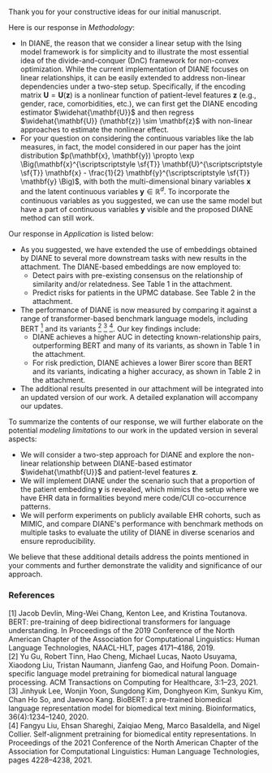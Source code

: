 Thank you for your constructive ideas for our initial manuscript. 

Here is our response in *Methodology*:

- In DIANE, the reason that we consider a linear setup  with the Ising model framework is for simplicity and to illustrate the most essential idea of the divide-and-conquer (DnC) framework for non-convex optimization. While the current implementation of DIANE focuses on linear relationships, it can be easily  extended to address non-linear dependencies under a two-step setup. Specifically, if the  encoding matrix $\mathbf{U} = \mathbf{U}(\mathbf{z})$ is a nonlinear function of patient-level features $\mathbf{z}$ (e.g., gender, race, comorbidities, etc.), we can first get the DIANE encoding estimator $\widehat{\mathbf{U}}$ and then regress $\widehat{\mathbf{U}} (\mathbf{z}) \sim \mathbf{z}$ with non-linear approaches to estimate the nonlinear effect.
- For your question on considering the continuous variables like the lab measures, in fact, the model considered in our paper has the joint distribution $p(\mathbf{x}, \mathbf{y}) \propto \exp \Big(\mathbf{x}^{\scriptscriptstyle \sf{T}} \mathbf{U}^{\scriptscriptstyle \sf{T}} \mathbf{x} - \frac{1}{2} \mathbf{y}^{\scriptscriptstyle \sf{T}} \mathbf{y} \Big)$, with both the multi-dimensional binary variables  $\mathbf{x}$ and the latent continuous variables $\mathbf{y} \in \mathbb{R} ^ d$. To incorporate the continuous variables as you suggested, we can use the same model but have a part of continuous variables $\mathbf{y}$ visible and the proposed DIANE method can still work.

Our response in *Application* is listed below:

- As you suggested, we have extended the use of embeddings obtained by DIANE to several more downstream tasks with new results in the attachment. The DIANE-based embeddings are now employed to:
  - Detect pairs with pre-existing consensus on the relationship of similarity and/or relatedness. See Table 1 in the attachment.
  - Predict risks for patients in the UPMC database. See Table 2 in the attachment.
- The performance of DIANE is now measured by comparing it against a range of transformer-based benchmark language models, including BERT [<sup>1</sup>](#refer-anchor-1) and its
  variants [<sup>2</sup>](#refer-anchor-2) [<sup>3</sup>](#refer-anchor-3) [<sup>4</sup>](#refer-anchor-4). Our key findings include:
  - DIANE achieves a higher AUC in detecting known-relationship pairs, outperforming BERT and many of its variants, as shown in Table 1 in the attachment.
  - For risk prediction, DIANE achieves a lower Birer score than BERT and its variants, indicating a higher accuracy, as shown in Table 2 in the attachment.
- The additional results presented in our attachment will be integrated into an updated version of our work. A detailed explanation will accompany our updates.

To summarize the contents of our response, we will further elaborate on the potential *modeling limitations* to our work in the updated version in several aspects:

- We will consider a two-step approach for DIANE and explore the non-linear relationship between DIANE-based estimator $\widehat{\mathbf{U}}$ and patient-level features $\mathbf{z}$.
- We will implement DIANE under the scenario such that a proportion of the patient embedding $\mathbf{y}$ is revealed, which mimics the setup where we have EHR data in formalities beyond mere code/CUI co-occurrence patterns.
- We will perform experiments on publicly available EHR cohorts, such as MIMIC, and compare DIANE's performance with benchmark methods on multiple tasks to evaluate the utility of DIANE in diverse scenarios and ensure reproducibility.

We believe that these additional details address the points mentioned in your comments and further 
demonstrate the validity and significance of our approach.

### References

<div id="refer-anchor-1"></div>
[1] Jacob Devlin, Ming-Wei Chang, Kenton Lee, and Kristina Toutanova. BERT: pre-training of deep
bidirectional transformers for language understanding. In Proceedings of the 2019 Conference of the North
American Chapter of the Association for Computational Linguistics: Human Language Technologies,
NAACL-HLT, pages 4171–4186, 2019.

<div id="refer-anchor-2"></div>
[2] Yu Gu, Robert Tinn, Hao Cheng, Michael Lucas, Naoto Usuyama, Xiaodong Liu, Tristan Naumann,
Jianfeng Gao, and Hoifung Poon. Domain-specific language model pretraining for biomedical natural
language processing. ACM Transactions on Computing for Healthcare, 3:1–23, 2021.

<div id="refer-anchor-3"></div>
[3] Jinhyuk Lee, Wonjin Yoon, Sungdong Kim, Donghyeon Kim, Sunkyu Kim, Chan Ho So, and Jaewoo
Kang. BioBERT: a pre-trained biomedical language representation model for biomedical text mining.
Bioinformatics, 36(4):1234–1240, 2020.

<div id="refer-anchor-4"></div>
[4] Fangyu Liu, Ehsan Shareghi, Zaiqiao Meng, Marco Basaldella, and Nigel Collier. Self-alignment
pretraining for biomedical entity representations. In Proceedings of the 2021 Conference of the North
American Chapter of the Association for Computational Linguistics: Human Language Technologies,
pages 4228–4238, 2021.

